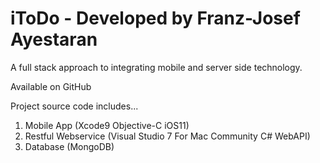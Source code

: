 iToDo - Developed by Franz-Josef Ayestaran
=====

A full stack approach to integrating mobile and server side technology.

Available on GitHub

Project source code includes...

1. Mobile App (Xcode9 Objective-C iOS11)
2. Restful Webservice (Visual Studio 7 For Mac Community C# WebAPI)
3. Database (MongoDB)

